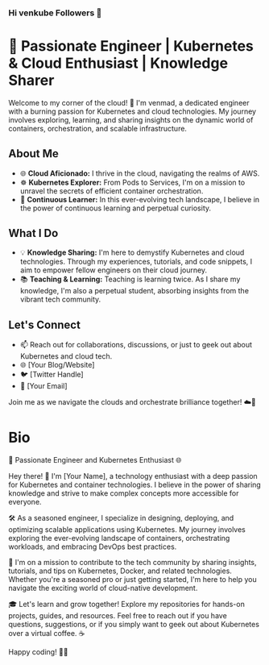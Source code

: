 ### Hi venkube Followers 👋

# 🚀 Passionate Engineer | Kubernetes & Cloud Enthusiast | Knowledge Sharer

Welcome to my corner of the cloud! 👋 I'm venmad, a dedicated engineer with a burning passion for Kubernetes and cloud technologies. My journey involves exploring, learning, and sharing insights on the dynamic world of containers, orchestration, and scalable infrastructure.

## About Me
- 🌐 **Cloud Aficionado:** I thrive in the cloud, navigating the realms of AWS.
- ☸️ **Kubernetes Explorer:** From Pods to Services, I'm on a mission to unravel the secrets of efficient container orchestration.
- 🚀 **Continuous Learner:** In this ever-evolving tech landscape, I believe in the power of continuous learning and perpetual curiosity.

## What I Do
- 💡 **Knowledge Sharing:** I'm here to demystify Kubernetes and cloud technologies. Through my experiences, tutorials, and code snippets, I aim to empower fellow engineers on their cloud journey.
- 📚 **Teaching & Learning:** Teaching is learning twice. As I share my knowledge, I'm also a perpetual student, absorbing insights from the vibrant tech community.

## Let's Connect
- 📫 Reach out for collaborations, discussions, or just to geek out about Kubernetes and cloud tech.
- 🌐 [Your Blog/Website]
- 🐦 [Twitter Handle]
- 📧 [Your Email]

Join me as we navigate the clouds and orchestrate brilliance together! ☁️🚀

# Bio

🚀 Passionate Engineer and Kubernetes Enthusiast 🌐

Hey there! 👋 I'm [Your Name], a technology enthusiast with a deep passion for Kubernetes and container technologies. I believe in the power of sharing knowledge and strive to make complex concepts more accessible for everyone.

🛠️ As a seasoned engineer, I specialize in designing, deploying, and optimizing scalable applications using Kubernetes. My journey involves exploring the ever-evolving landscape of containers, orchestrating workloads, and embracing DevOps best practices.

🌱 I'm on a mission to contribute to the tech community by sharing insights, tutorials, and tips on Kubernetes, Docker, and related technologies. Whether you're a seasoned pro or just getting started, I'm here to help you navigate the exciting world of cloud-native development.

🎓 Let's learn and grow together! Explore my repositories for hands-on projects, guides, and resources. Feel free to reach out if you have questions, suggestions, or if you simply want to geek out about Kubernetes over a virtual coffee. ☕

Happy coding! 🚀✨


